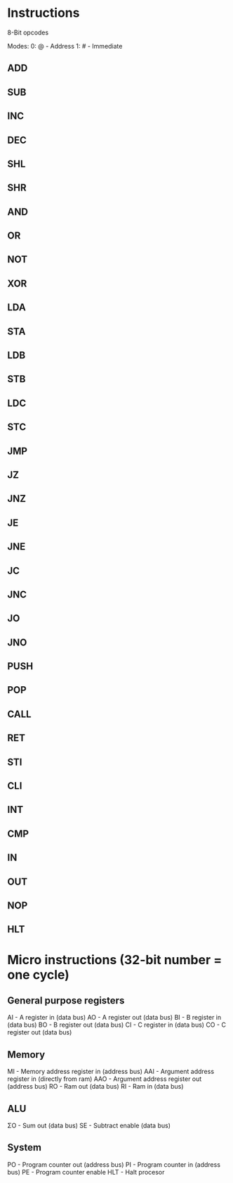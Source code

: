 # Instructions
8-Bit opcodes

Modes:
0: @ - Address
1: # - Immediate

## ADD
## SUB
## INC
## DEC
## SHL
## SHR
## AND
## OR
## NOT
## XOR

## LDA
## STA
## LDB
## STB
## LDC
## STC

## JMP
## JZ
## JNZ
## JE
## JNE
## JC
## JNC
## JO
## JNO

## PUSH
## POP
## CALL
## RET

## STI
## CLI
## INT
## CMP
## IN
## OUT
## NOP
## HLT

# Micro instructions (32-bit number = one cycle)
## General purpose registers
AI - A register in (data bus)
AO - A register out (data bus)
BI - B register in (data bus)
BO - B register out (data bus)
CI - C register in (data bus)
CO - C register out (data bus)

## Memory
MI - Memory address register in (address bus)
AAI - Argument address register in (directly from ram)
AAO - Argument address register out (address bus)
RO - Ram out (data bus)
RI - Ram in (data bus)

## ALU
ΣO - Sum out (data bus)
SE - Subtract enable (data bus)

## System 
PO - Program counter out (address bus)
PI - Program counter in (address bus)
PE - Program counter enable
HLT - Halt procesor
